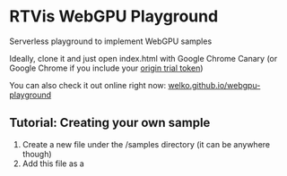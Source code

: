 # RTVis WebGPU Playground

Serverless playground to implement WebGPU samples

Ideally, clone it and just open index.html with Google Chrome Canary (or Google Chrome if you include your [origin trial token](https://developer.chrome.com/origintrials/#/register_trial/118219490218475521))

You can also check it out online right now: [welko.github.io/webgpu-playground](https://welko.github.io/webgpu-playground/)



## Tutorial: Creating your own sample

1) Create a new file under the /samples directory (it can be anywhere though)
2) Add this file as a <script> in index.html (look for \<!-- Samples go here! -->)
3) Now back to your new file, choose a unique name for your sample like "SomeCoolName" and register the sample by writing: SAMPLES.SomeCoolName = class extends Sample { ... }
4) Check the base class Sample at the end of the file main.js to see what functions you can use and override. Overriding the constructor is not recommended. The comments there should help
5) Check the existing samples under the /samples directory for nice ways to do things
6) If you wish to create a GUI for your sample in [nanogui](https://github.com/wjakob/nanogui) fashion, you can! Have a look at gui/gui.js for the elements that are implemented. Create a window with `const window = new GUI.Window(...)` and add it to the workspace with `this.gui.add(window)`. this.gui is a GUI.Workspace
7) Enjoy



## WebGPU calls

The WebGPU calls outside of a sample are kept to a minimum, otherwise it's easy to lose track of what's going on.
The few calls to WebGPU outside of samples are in main.js and they consist of the following:


### Initialization

navigator.gpu, requestAdapter, requestDevice, and getting the WebGPU context from the canvas. As of 10.08.2022 it looks like this:
```javascript
const gpu = navigator.gpu;
const adapter = gpu && await gpu.requestAdapter();
const device = adapter && await adapter.requestDevice();
const context = device && canvas.node.getContext("webgpu");
```


### Context configuration

This happens in the Sample class in the resize() function. This may be overriden inside a sample in case other configuration options should be used. In general, this should be enough though :)

As of 10.08.2022 it looks like this:
```javascript
this.context.configure({
  alphaMode: "opaque",
  device: this.device,
  format: this.context.getPreferredFormat(this.adapter), // TODO remove this WebGPU-DEPRECATED way of getting the preferred format
  //format: this.gpu.getPreferredCanvasFormat(), // TODO use this instead of the line above
  size: [width, height], // TODO remove this WebGPU-DEPRECATED parameter! The width and height of HTMLCanvasElement are now used
});
```
